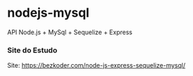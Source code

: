# nodejs-mysql
API Node.js + MySql + Sequelize + Express

### Site do Estudo
Site: https://bezkoder.com/node-js-express-sequelize-mysql/
